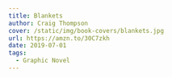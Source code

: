 ```yaml
---
title: Blankets
author: Craig Thompson
cover: /static/img/book-covers/blankets.jpg
url: https://amzn.to/30C7zkh
date: 2019-07-01
tags:
  - Graphic Novel
---
```


